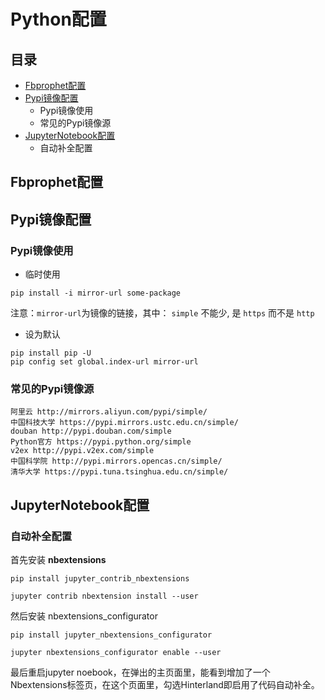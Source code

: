 # Python配置

## 目录
* [Fbprophet配置](#Fbprophet配置)
* [Pypi镜像配置](#Pypi镜像配置)
    * Pypi镜像使用
    * 常见的Pypi镜像源
* [JupyterNotebook配置](#JupyterNotebook配置)
    * 自动补全配置

## Fbprophet配置


## Pypi镜像配置

### Pypi镜像使用

* 临时使用

```
pip install -i mirror-url some-package
```

注意：`mirror-url`为镜像的链接，其中： `simple` 不能少, 是 `https` 而不是 `http`

* 设为默认
```
pip install pip -U
pip config set global.index-url mirror-url
```

### 常见的Pypi镜像源

```
阿里云 http://mirrors.aliyun.com/pypi/simple/
中国科技大学 https://pypi.mirrors.ustc.edu.cn/simple/
douban http://pypi.douban.com/simple
Python官方 https://pypi.python.org/simple
v2ex http://pypi.v2ex.com/simple
中国科学院 http://pypi.mirrors.opencas.cn/simple/
清华大学 https://pypi.tuna.tsinghua.edu.cn/simple/
```

## JupyterNotebook配置

### 自动补全配置

首先安装 **nbextensions**
```
pip install jupyter_contrib_nbextensions
```
```
jupyter contrib nbextension install --user
```

然后安装 nbextensions_configurator
```
pip install jupyter_nbextensions_configurator
```
```
jupyter nbextensions_configurator enable --user
```

最后重启jupyter noebook，在弹出的主页面里，能看到增加了一个Nbextensions标签页，在这个页面里，勾选Hinterland即启用了代码自动补全。 
